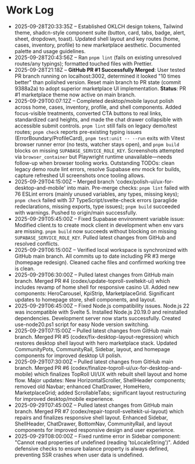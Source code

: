﻿# Work Log

- 2025-09-28T20:33:35Z – Established OKLCH design tokens, Tailwind theme, shadcn-style component suite (button, card, tabs, badge, alert, sheet, dropdown, toast). Updated shell layout and key routes (home, cases, inventory, profile) to new marketplace aesthetic. Documented palette and usage guidelines.
- 2025-09-28T20:43:56Z – Ran `pnpm lint` (fails on existing unresolved routes/any typings); formatted touched files with Prettier.
- 2025-09-28T21:18Z – **GitHub PR #1 Successfully Merged**: User tested PR branch running on localhost:3002, determined it looked "10 times better" than polished version. Reset main branch to PR state (commit 9388a2a) to adopt superior marketplace UI implementation. **Status**: PR #1 marketplace theme now active on main branch.
- 2025-09-29T00:07:12Z – Completed desktop/mobile layout polish across home, cases, inventory, profile, and shell components. Added focus-visible treatments, converted CTA buttons to real links, standardized card heights, and made the chat drawer collapsible with accessible submit controls. `pnpm lint` still fails on legacy demo/test routes; `pnpm check` reports pre-existing typing issues (ErrorBoundary/ProfileCard), `pnpm test:unit -- --run` exits with Vitest browser runner error (no tests, watcher stays open), and `pnpm build` blocks on missing `SUPABASE_SERVICE_ROLE_KEY`. Screenshots attempted via `browser_container` but Playwright runtime unavailable—needs follow-up when browser tooling works. Outstanding TODOs: clean legacy demo route lint errors, resolve Supabase env mock for builds, capture refreshed UI screenshots once tooling allows.
- 2025-09-29T04:15:00Z – Merged branch 'codex/polish-ui/ux-for-desktop-and-mobile' into main. Pre-merge checks: `pnpm lint` failed with 76 ESLint errors (mainly unused variables, any types, missing keys); `pnpm check` failed with 37 TypeScript/svelte-check errors (paraglide redeclarations, missing exports, type issues); `pnpm build` succeeded with warnings. Pushed to origin/main successfully.
- 2025-09-29T05:45:00Z – Fixed Supabase environment variable issue: Modified client.ts to create mock client in development when env vars are missing. `pnpm build` now succeeds without blocking on missing `SUPABASE_SERVICE_ROLE_KEY`. Pulled latest changes from GitHub and resolved conflicts.
- 2025-09-29T06:15:00Z – Verified local workspace is synchronized with GitHub main branch. All commits up to date including PR #3 merge (homepage redesign). Cleaned cache files and confirmed working tree is clean.
- 2025-09-29T06:30:00Z – Pulled latest changes from GitHub main branch. Merged PR #4 (codex/update-toproll-sveltekit-ui) which includes revamp of home shell for responsive casino UI. Added new components: HeroCarousel, KpiStrip, MarketplaceGrid. Significant updates to homepage store, shell components, and layout.
- 2025-09-29T06:45:00Z – Fixed Node.js compatibility issues. Node.js 22 was incompatible with Svelte 5. Installed Node.js 20.19.0 and reinstalled dependencies. Development server now starts successfully. Created use-node20.ps1 script for easy Node version switching.
- 2025-09-29T07:15:00Z – Pulled latest changes from GitHub main branch. Merged PR #5 (codex/fix-desktop-layout-regression) which restores desktop shell layout with hero marketplace stack. Updated CommunityPots, CommunityRail, Sidebar, layout, and homepage components for improved desktop UI polish.
- 2025-09-29T07:30:00Z – Pulled latest changes from GitHub main branch. Merged PR #6 (codex/finalize-toproll-ui/ux-for-desktop-and-mobile) which finalizes TopRoll UI/UX with rebuilt shell layout and home flow. Major updates: New HorizontalScroller, ShellHeader components; removed old Navbar; enhanced ChatDrawer, HomeHero, MarketplaceGrid; added ScrollableTabs; significant layout restructuring for improved desktop/mobile experience.
- 2025-09-29T07:45:00Z – Pulled latest changes from GitHub main branch. Merged PR #7 (codex/repair-toproll-sveltekit-ui-layout) which repairs and finalizes responsive shell layout. Enhanced Sidebar, ShellHeader, ChatDrawer, BottomNav, CommunityRail, and layout components for improved responsive design and user experience.
- 2025-09-29T08:00:00Z – Fixed runtime error in Sidebar component: "Cannot read properties of undefined (reading 'toLocaleString')". Added defensive checks to ensure balance property is always defined, preventing SSR crashes when user data is undefined.
